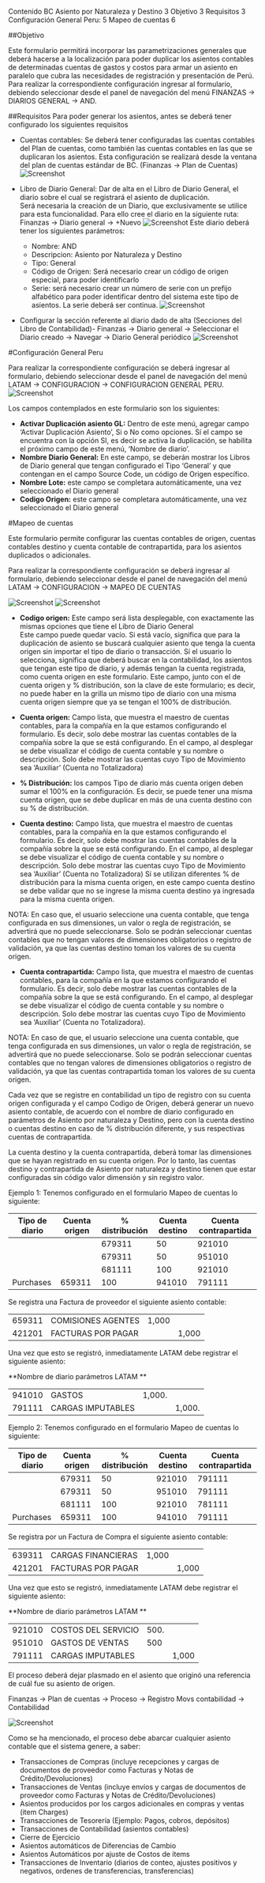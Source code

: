 Contenido
BC Asiento por Naturaleza y Destino	3
Objetivo	3
Requisitos	3
Configuración General Peru:	5
Mapeo de cuentas	6
 
##Objetivo 

Este formulario permitirá incorporar las parametrizaciones generales que deberá hacerse a la localización para poder duplicar los asientos contables de determinadas cuentas de gastos y costos para armar un asiento en paralelo que cubra las necesidades de registración y presentación de Perú.  
Para realizar la correspondiente configuración ingresar al formulario, debiendo seleccionar desde el panel de navegación del menú FINANZAS → DIARIOS GENERAL → AND. 
  

##Requisitos
Para poder generar los asientos, antes se deberá tener configurado los siguientes requisitos

* Cuentas contables: Se deberá tener configuradas las cuentas contables del Plan de cuentas, como también las cuentas contables en las que se duplicaran los asientos.
Esta configuración se realizará desde la ventana del plan de cuentas estándar de BC.
(Finanzas → Plan de Cuentas)  
![Screenshot](img/AsientoNaturalezaDestino/AND-Cuentas.png)
 

* Libro de Diario General: Dar de alta en el Libro de Diario General, el diario sobre el cual se registrará el asiento de duplicación.  
Será necesaria la creación de un Diario, que exclusivamente se utilice para esta funcionalidad. Para ello cree el diario en la siguiente ruta: Finanzas → Diario general → +Nuevo
![Screenshot](img/AsientoNaturalezaDestino/AND-AltaDiarioGeneral.png)
   Este diario deberá tener los siguientes parámetros:
    * Nombre: AND
    * Descripcion: Asiento por Naturaleza y Destino
    * Tipo: General
    * Código de Origen: Será necesario crear un código de origen especial, para poder identificarlo
    * Serie: será necesario crear un número de serie con un prefijo alfabético para poder identificar dentro del sistema este tipo de asientos. La serie deberá ser continua.
 ![Screenshot](img/AsientoNaturalezaDestino/AND-Serie.png)

* Configurar la sección referente al diario dado de alta (Secciones del Libro de Contabilidad)- Finanzas → Diario general → Seleccionar el Diario creado → Navegar → Diario General periódico
 ![Screenshot](img/AsientoNaturalezaDestino/AND-DiarioGeneralPeriodico.png)


#Configuración General Peru

Para realizar la correspondiente configuración se deberá ingresar al formulario, debiendo seleccionar desde el panel de navegación del menú  LATAM → CONFIGURACION → CONFIGURACION GENERAL PERU.
![Screenshot](img/AsientoNaturalezaDestino/AND-ConfiguracionGeneral.png)
 

Los campos contemplados en este formulario son los siguientes: 

* **Activar Duplicación asiento GL:** Dentro de este menú, agregar campo ‘Activar Duplicación Asiento’, Si o No como opciones. 
Sí el campo se encuentra con la opción SI, es decir se activa la duplicación, se habilita el próximo campo de este menú, ‘Nombre de diario’.
* **Nombre Diario General:** En este campo, se deberán mostrar los Libros de Diario general que tengan configurado el Tipo ‘General’  y que contengan en el campo Source Code, un código de Origen específico.
* **Nombre Lote:** este campo se completara automáticamente, una vez seleccionado el Diario general
* **Codigo Origen:** este campo se completara automáticamente, una vez seleccionado el Diario general




#Mapeo de cuentas

Este formulario permite configurar las cuentas contables de origen, cuentas contables destino y cuenta contable de contrapartida, para los asientos duplicados o adicionales.

Para realizar la correspondiente configuración se deberá ingresar al formulario, debiendo seleccionar desde el panel de navegación del menú  LATAM → CONFIGURACION → MAPEO DE CUENTAS

 ![Screenshot](img/AsientoNaturalezaDestino/AND-MapeoCuentas.png)
  ![Screenshot](img/AsientoNaturalezaDestino/AND-MapeoCuentas2.png)
 
 
* **Codigo origen:** Este campo será lista desplegable, con exactamente las mismas opciones que tiene el Libro de Diario General   
Este campo puede quedar vacío. Si está vacío, significa que para la duplicación de asiento se buscará cualquier asiento que tenga la cuenta origen sin importar el tipo de diario o transacción.
Sí el usuario lo selecciona, significa que deberá buscar en la contabilidad, los asientos que tengan este tipo de diario, y además tengan la cuenta registrada, como cuenta origen en este formulario.
Este campo, junto con el de cuenta origen y % distribución, son la clave de este formulario; es decir, no puede haber en la grilla un mismo tipo de diario con una misma cuenta origen siempre que ya se tengan el 100% de distribución.

* **Cuenta origen:** Campo lista, que muestra el maestro de cuentas contables, para la compañía en la que estamos configurando el formulario. Es decir, solo debe mostrar las cuentas contables de la compañía sobre la que se está configurando. En el campo, al desplegar se debe visualizar el código de cuenta contable y su nombre o descripción. Solo debe mostrar las cuentas cuyo Tipo de Movimiento sea ‘Auxiliar’ (Cuenta no Totalizadora)

* **% Distribución:** los campos Tipo de diario más cuenta origen deben sumar el 100% en la configuración. Es decir, se puede tener una misma cuenta origen, que se debe duplicar en más de una cuenta destino con su % de distribución.

* **Cuenta destino:** Campo lista, que muestra el maestro de cuentas contables, para la compañía en la que estamos configurando el formulario. Es decir, solo debe mostrar las cuentas contables de la compañía sobre la que se está configurando. En el campo, al desplegar se debe visualizar el código de cuenta contable y su nombre o descripción. Solo debe mostrar las cuentas cuyo Tipo de Movimiento sea ‘Auxiliar’ (Cuenta no Totalizadora)
Sí se utilizan diferentes % de distribución para la misma cuenta origen, en este campo cuenta destino se debe validar que no se ingrese la misma cuenta destino ya ingresada para la misma cuenta origen.  

NOTA: En caso que, el usuario seleccione una cuenta contable, que tenga configurada en sus dimensiones, un valor o regla de registración, se advertirá que no puede seleccionarse. Solo se podrán seleccionar cuentas contables que no tengan valores de dimensiones obligatorios o registro de validación, ya que las cuentas destino toman los valores de su cuenta origen.

* **Cuenta contrapartida:** Campo lista, que muestra el maestro de cuentas contables, para la compañía en la que estamos configurando el formulario. Es decir, solo debe mostrar las cuentas contables de la compañía sobre la que se está configurando. En el campo, al desplegar se debe visualizar el código de cuenta contable y su nombre o descripción. Solo debe mostrar las cuentas cuyo Tipo de Movimiento sea ‘Auxiliar’ (Cuenta no Totalizadora).  

NOTA: En caso de que, el usuario seleccione una cuenta contable, que tenga configurada en sus dimensiones, un valor o regla de registración, se advertirá que no puede seleccionarse. Solo se podrán seleccionar cuentas contables que no tengan valores de dimensiones obligatorios o registro de validación, ya que las cuentas contrapartida toman los valores de su cuenta origen.

Cada vez que se registre en contabilidad un tipo de registro con su cuenta origen configurada y el campo Codigo de Origen, deberá generar un nuevo asiento contable, de acuerdo con el nombre de diario configurado en parámetros de Asiento por naturaleza y Destino, pero con la cuenta destino o cuentas destino en caso de % distribución diferente, y sus respectivas cuentas de contrapartida.

La cuenta destino y la cuenta contrapartida, deberá tomar las dimensiones que se hayan registrado en su cuenta origen.  Por lo tanto, las cuentas destino y contrapartida de Asiento por naturaleza y destino tienen que estar configuradas sin código valor dimensión y sin registro valor. 

Ejemplo 1: 
Tenemos configurado en el formulario Mapeo de cuentas lo siguiente:  


|Tipo de diario|Cuenta origen|% distribución|Cuenta destino|Cuenta contrapartida|
|---------------|---------------|---------------|---------------|--------------------|
 	||679311	|50|	921010	|791111|
 	||679311	|50|	951010	|791111|
 	||681111	|100|	921010	|781111|
|Purchases	|659311	|100	|941010	|791111|

Se registra una Factura de proveedor el siguiente asiento contable:

| | | ||
|------|-------------------|----------|-------------------------------------------|
|659311 |COMISIONES AGENTES| 		1,000 |
|421201 |FACTURAS POR PAGAR|                 |	1,000|


Una vez que esto se registró, inmediatamente LATAM debe registrar el siguiente asiento:

**Nombre de diario parámetros LATAM	**

|||||
|----|----|----|----|
|941010 |GASTOS |1,000.||
|791111 |CARGAS IMPUTABLES |                       | 1,000.|



Ejemplo 2: 
Tenemos configurado en el formulario Mapeo de cuentas lo siguiente:

|Tipo de diario|Cuenta origen|% distribución|Cuenta destino|Cuenta contrapartida|
|---------------|---------------|---------------|---------------|--------------------|
| 	|679311	|50	|921010	|791111|
| 	|679311	|50	|951010	|791111|
| 	|681111	|100	|921010	|781111|
|Purchases	|659311	|100	|941010	|791111|

Se registra por un Factura de Compra el siguiente asiento contable:

| | | ||
|------|-------------------|----------|-------------------------------------------|
|639311|CARGAS FINANCIERAS|1,000 ||
|421201|FACTURAS POR PAGAR|        	|1,000|

Una vez que esto se registró, inmediatamente LATAM debe registrar el siguiente asiento:

**Nombre de diario parámetros LATAM	**

| | | ||
|------|-------------------|----------|-------------------------------------------|
|921010 |COSTOS DEL SERVICIO| 			500.||
|951010 |GASTOS DE VENTAS|			500||
|791111 |CARGAS IMPUTABLES|             |            1,000|

El proceso deberá dejar plasmado en el asiento que originó una referencia de cuál fue su asiento de origen. 

Finanzas → Plan de cuentas → Proceso → Registro Movs contabilidad → Contabilidad

![Screenshot](img/AsientoNaturalezaDestino/AND-RegistroMovsContabilidad.png)

 

Como se ha mencionado, el proceso debe abarcar cualquier asiento contable que el sistema genere, a saber:

* Transacciones de Compras (incluye recepciones y cargas de documentos de proveedor como Facturas y Notas de Crédito/Devoluciones)
* Transacciones de Ventas (incluye envíos y cargas de documentos de proveedor como Facturas y Notas de Crédito/Devoluciones)
* Asientos producidos por los cargos adicionales en compras y ventas (item Charges)
* Transacciones de Tesorería (Ejemplo: Pagos, cobros, depósitos)
* Transacciones de Contabilidad (asientos contables)
* Cierre de Ejercicio
* Asientos automáticos de Diferencias de Cambio
* Asientos Automáticos por ajuste de Costos de ítems
* Transacciones de Inventario (diarios de conteo, ajustes positivos y negativos, ordenes de transferencias, transferencias)

